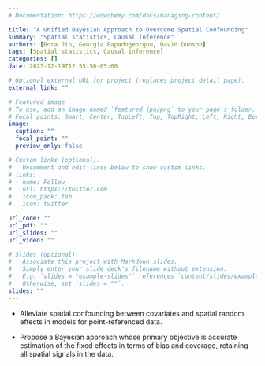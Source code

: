 ```yaml
---
# Documentation: https://wowchemy.com/docs/managing-content/

title: "A Unified Bayesian Approach to Overcome Spatial Confounding"
summary: "Spatial statistics, Causal inference"
authors: [Bora Jin, Georgia Papadogeorgou, David Dunson]
tags: [Spatial statistics, Causal inference]
categories: []
date: 2023-12-19T12:55:50-05:00

# Optional external URL for project (replaces project detail page).
external_link: ""

# Featured image
# To use, add an image named `featured.jpg/png` to your page's folder.
# Focal points: Smart, Center, TopLeft, Top, TopRight, Left, Right, BottomLeft, Bottom, BottomRight.
image:
  caption: ""
  focal_point: ""
  preview_only: false

# Custom links (optional).
#   Uncomment and edit lines below to show custom links.
# links:
# - name: Follow
#   url: https://twitter.com
#   icon_pack: fab
#   icon: twitter

url_code: ""
url_pdf: ""
url_slides: ""
url_video: ""

# Slides (optional).
#   Associate this project with Markdown slides.
#   Simply enter your slide deck's filename without extension.
#   E.g. `slides = "example-slides"` references `content/slides/example-slides.md`.
#   Otherwise, set `slides = ""`.
slides: ""
---
```


* Alleviate spatial confounding between covariates and spatial random effects in models for point-referenced data.

* Propose a Bayesian approach whose primary objective is accurate estimation of the fixed effects in terms of bias and coverage, retaining all spatial signals in the data.  
